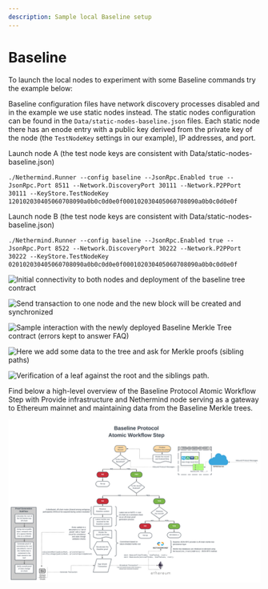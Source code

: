 ```yaml
---
description: Sample local Baseline setup
---
```


# Baseline

To launch the local nodes to experiment with some Baseline commands try the example below:

Baseline configuration files have network discovery processes disabled and in the example we use static nodes instead. The static nodes configuration can be found in the `Data/static-nodes-baseline.json` files. Each static node there has an enode entry with a public key derived from the private key of the node \(the `TestNodeKey` settings in our example\), IP addresses, and port.

Launch node A \(the test node keys are consistent with Data/static-nodes-baseline.json\)

```text
./Nethermind.Runner --config baseline --JsonRpc.Enabled true --JsonRpc.Port 8511 --Network.DiscoveryPort 30111 --Network.P2PPort 30111 --KeyStore.TestNodeKey 120102030405060708090a0b0c0d0e0f000102030405060708090a0b0c0d0e0f
```

Launch node B \(the test node keys are consistent with Data/static-nodes-baseline.json\)

```text
./Nethermind.Runner --config baseline --JsonRpc.Enabled true --JsonRpc.Port 8522 --Network.DiscoveryPort 30222 --Network.P2PPort 30222 --KeyStore.TestNodeKey 020102030405060708090a0b0c0d0e0f000102030405060708090a0b0c0d0e0f
```

![Initial connectivity to both nodes and deployment of the baseline tree contract](../.gitbook/assets/image%20%2833%29.png)

![Send transaction to one node and the new block will be created and synchronized](../.gitbook/assets/image%20%2832%29.png)

![Sample interaction with the newly deployed Baseline Merkle Tree contract \(errors kept to answer FAQ\)](../.gitbook/assets/image%20%2834%29.png)

![Here we add some data to the tree and ask for Merkle proofs \(sibling paths\)](../.gitbook/assets/image%20%2835%29.png)

![Verification of a leaf against the root and the siblings path.](../.gitbook/assets/image%20%2836%29.png)

Find below a high-level overview of the Baseline Protocol Atomic Workflow Step with Provide infrastructure and Nethermind node serving as a gateway to Ethereum mainnet and maintaining data from the Baseline Merkle trees.

![](../.gitbook/assets/provide_neth%20%281%29%20%281%29%20%284%29%20%283%29.png)





